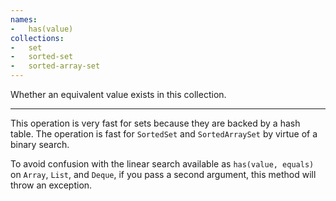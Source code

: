 ```yaml
---
names:
-   has(value)
collections:
-   set
-   sorted-set
-   sorted-array-set
---
```


Whether an equivalent value exists in this collection.

---

This operation is very fast for sets because they are backed by a hash table.
The operation is fast for `SortedSet` and `SortedArraySet` by virtue of a binary
search.

To avoid confusion with the linear search available as `has(value, equals)` on
`Array`, `List`, and `Deque`, if you pass a second argument, this method will
throw an exception.

